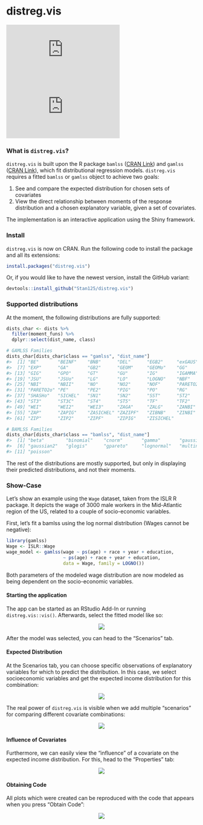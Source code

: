 <!-- README.md is generated from README.Rmd. Please edit that file -->

# distreg.vis

[![CRAN
Version](https://www.r-pkg.org/badges/version/distreg.vis)](https://cran.r-project.org/package=distreg.vis)
[![](https://cranlogs.r-pkg.org/badges/distreg.vis)](https://cran.r-project.org/package=distreg.vis)

### What is `distreg.vis`?

`distreg.vis` is built upon the R package `bamlss` ([CRAN
Link](https://cran.r-project.org/web/packages/bamlss/index.html)) and
`gamlss` ([CRAN
Link](https://cran.r-project.org/web/packages/gamlss/index.html)), which
fit distributional regression models. `distreg.vis` requires a fitted
`bamlss` or `gamlss` object to achieve two goals:

1.  See and compare the expected distribution for chosen sets of
    covariates
2.  View the direct relationship between moments of the response
    distribution and a chosen explanatory variable, given a set of
    covariates.

The implementation is an interactive application using the Shiny
framework.

### Install

`distreg.vis` is now on CRAN. Run the following code to install the
package and all its extensions:

``` r
install.packages("distreg.vis")
```

Or, if you would like to have the newest version, install the GitHub
variant:

``` r
devtools::install_github("Stan125/distreg.vis")
```

### Supported distributions

At the moment, the following distributions are fully supported:

``` r
dists_char <- dists %>%
  filter(moment_funs) %>%
  dplyr::select(dist_name, class)

# GAMLSS Families
dists_char[dists_char$class == "gamlss", "dist_name"]
#>  [1] "BE"       "BEINF"    "BNB"      "DEL"      "EGB2"     "exGAUS"  
#>  [7] "EXP"      "GA"       "GB2"      "GEOM"     "GEOMo"    "GG"      
#> [13] "GIG"      "GPO"      "GT"       "GU"       "IG"       "IGAMMA"  
#> [19] "JSU"      "JSUo"     "LG"       "LO"       "LOGNO"    "NBF"     
#> [25] "NBI"      "NBII"     "NO"       "NO2"      "NOF"      "PARETO2" 
#> [31] "PARETO2o" "PE"       "PE2"      "PIG"      "PO"       "RG"      
#> [37] "SHASHo"   "SICHEL"   "SN1"      "SN2"      "SST"      "ST2"     
#> [43] "ST3"      "ST3C"     "ST4"      "ST5"      "TF"       "TF2"     
#> [49] "WEI"      "WEI2"     "WEI3"     "ZAGA"     "ZALG"     "ZANBI"   
#> [55] "ZAP"      "ZAPIG"    "ZASICHEL" "ZAZIPF"   "ZIBNB"    "ZINBI"   
#> [61] "ZIP"      "ZIP2"     "ZIPF"     "ZIPIG"    "ZISICHEL"

# BAMLSS Families
dists_char[dists_char$class == "bamlss", "dist_name"]
#>  [1] "beta"        "binomial"    "cnorm"       "gamma"       "gaussian"   
#>  [6] "gaussian2"   "glogis"      "gpareto"     "lognormal"   "multinomial"
#> [11] "poisson"
```

The rest of the distributions are mostly supported, but only in
displaying their predicted distributions, and not their moments.

### Show-Case

Let’s show an example using the `Wage` dataset, taken from the ISLR R
package. It depicts the wage of 3000 male workers in the Mid-Atlantic
region of the US, related to a couple of socio-economic variables.

First, let’s fit a bamlss using the log normal distribution (Wages
cannot be negative):

``` r
library(gamlss)
Wage <- ISLR::Wage
wage_model <- gamlss(wage ~ ps(age) + race + year + education,
                     ~ ps(age) + race + year + education,
                     data = Wage, family = LOGNO())
```

Both parameters of the modeled wage distribution are now modeled as
being dependent on the socio-economic variables.

#### Starting the application

The app can be started as an RStudio Add-In or running
`distreg.vis::vis()`. Afterwards, select the fitted model like so:
<p align="center">
<img src="images/01_start.gif"/>
</p>

After the model was selected, you can head to the “Scenarios” tab.

#### Expected Distribution

At the Scenarios tab, you can choose specific observations of
explanatory variables for which to predict the distribution. In this
case, we select socioeconomic variables and get the expected income
distribution for this combination:

<p align="center">
<img src="images/02_expected_dist.gif"/>
</p>

The real power of `distreg.vis` is visible when we add multiple
“scenarios” for comparing different covariate combinations:

<p align="center">
<img src="images/03_more_scenarios.gif"/>
</p>

#### Influence of Covariates

Furthermore, we can easily view the “influence” of a covariate on the
expected income distribution. For this, head to the “Properties” tab:

<p align="center">
<img src="images/04_influence_plot.gif"/>
</p>

#### Obtaining Code

All plots which were created can be reproduced with the code that
appears when you press “Obtain Code”:
<p align="center">
<img src="images/05_obtain_code.gif"/>
</p>
